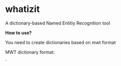 # whatizit
A dictionary-based Named Entitiy Recognition tool


**How to use?**

You need to create dictionaries based on mwt format

MWT dictionary format:

`
<mwt>
 
 <template><mwt>
 
 <template><z:Onto id="%1" cat="%2">%0</z:Onto></template>
 
 <r p1="$IDs" p2="$CATHEGORY" >$PATTERN</r>

</mwt> 
`   
 
 
 *ids: comma separated IDs in a given ontology
  
  category: entity type (e.g. phenotype, gene etc)*

Example dictionaries can be found in the automata folder of each tool.


**AbstractAnnotationTool**
  
This folder contains a tool for annotating Abstracts



**FullTextAnnotationTool**

This folder contains a tool for annotating Full text articles


*Please follow the intsructions in the scripts folder of each tool to run the tools*

Licence: Available for academic purposes only.
